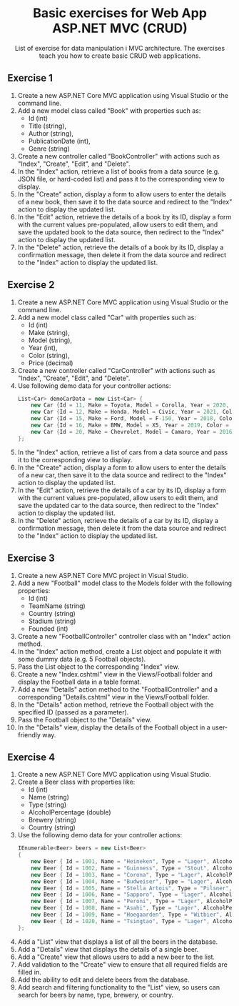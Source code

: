 <div align="center">

<!-- title -->

# Basic exercises for Web App ASP.NET MVC (CRUD)

<!-- description -->

List of exercise for data manipulation i MVC architecture. The exercises teach you how to create basic CRUD web applications.

</div>

## Exercise 1

1. Create a new ASP.NET Core MVC application using Visual Studio or the command line.
2. Add a new model class called "Book" with properties such as:
	* Id (int)
	* Title (string),
	* Author (string),
	* PublicationDate (int),
	* Genre (string)
3. Create a new controller called "BookController" with actions such as "Index", "Create", "Edit", and "Delete".
4. In the "Index" action, retrieve a list of books from a data source (e.g. JSON file, or hard-coded list) and pass it to the corresponding view to display.
5. In the "Create" action, display a form to allow users to enter the details of a new book, then save it to the data source and redirect to the "Index" action to display the updated list.
6. In the "Edit" action, retrieve the details of a book by its ID, display a form with the current values pre-populated, allow users to edit them, and save the updated book to the data source, then redirect to the "Index" action to display the updated list.
7. In the "Delete" action, retrieve the details of a book by its ID, display a confirmation message, then delete it from the data source and redirect to the "Index" action to display the updated list.


## Exercise 2

1. Create a new ASP.NET Core MVC application using Visual Studio or the command line.
2. Add a new model class called "Car" with properties such as:
	* Id (int)
    * Make (string),
    * Model (string),
    * Year (int),
    * Color (string),
    * Price (decimal)
3. Create a new controller called "CarController" with actions such as "Index", "Create", "Edit", and "Delete".
4. Use following demo data for your controller actions:
	```csharp
	List<Car> demoCarData = new List<Car> {
		new Car {Id = 11, Make = Toyota, Model = Corolla, Year = 2020, Color = Gray, Price = 25000},
		new Car {Id = 12, Make = Honda, Model = Civic, Year = 2021, Color = Red, Price = 28000},
		new Car {Id = 15, Make = Ford, Model = F-150, Year = 2018, Color = Blue, Price = 35000},
		new Car {Id = 16, Make = BMW, Model = X5, Year = 2019, Color = Black, Price = 50000},
		new Car {Id = 20, Make = Chevrolet, Model = Camaro, Year = 2016, Color = Yellow, Price = 42000}
	};
	```
5. In the "Index" action, retrieve a list of cars from a data source and pass it to the corresponding view to display.
6. In the "Create" action, display a form to allow users to enter the details of a new car, then save it to the data source and redirect to the "Index" action to display the updated list.
7. In the "Edit" action, retrieve the details of a car by its ID, display a form with the current values pre-populated, allow users to edit them, and save the updated car to the data source, then redirect to the "Index" action to display the updated list.
8. In the "Delete" action, retrieve the details of a car by its ID, display a confirmation message, then delete it from the data source and redirect to the "Index" action to display the updated list.


## Exercise 3

1. Create a new ASP.NET Core MVC project in Visual Studio.
2. Add a new "Football" model class to the Models folder with the following properties:
	* Id (int)
	* TeamName (string)
	* Country (string)
	* Stadium (string)
	* Founded (int)
3. Create a new "FootballController" controller class with an "Index" action method.
4. In the "Index" action method, create a List<Football> object and populate it with some dummy data (e.g. 5 Football objects).
5. Pass the List<Football> object to the corresponding "Index" view.
6. Create a new "Index.cshtml" view in the Views/Football folder and display the Football data in a table format.
7. Add a new "Details" action method to the "FootballController" and a corresponding "Details.cshtml" view in the Views/Football folder.
8. In the "Details" action method, retrieve the Football object with the specified ID (passed as a parameter).
9. Pass the Football object to the "Details" view.
10. In the "Details" view, display the details of the Football object in a user-friendly way.


## Exercise 4

1. Create a new ASP.NET Core MVC application using Visual Studio.
2. Create a Beer class with properties like:
	* Id (int)
	* Name (string)
	* Type (string)
	* AlcoholPercentage (double)
	* Brewery (string)
	* Country (string)
3. Use the following demo data for your controller actions:
	```csharp
	IEnumerable<Beer> beers = new List<Beer>
	{
		new Beer { Id = 1001, Name = "Heineken", Type = "Lager", AlcoholPercentage = 5, Brewery = "Heineken International", Country = "Netherlands" },
		new Beer { Id = 1002, Name = "Guinness", Type = "Stout", AlcoholPercentage = 4.2, Brewery = "Guinness & Co.", Country = "Ireland" },
		new Beer { Id = 1003, Name = "Corona", Type = "Lager", AlcoholPercentage = 4.5, Brewery = "Grupo Modelo", Country = "Mexico" },
		new Beer { Id = 1004, Name = "Budweiser", Type = "Lager", AlcoholPercentage = 5, Brewery = "Anheuser-Busch InBev", Country = "United States" },
		new Beer { Id = 1005, Name = "Stella Artois", Type = "Pilsner", AlcoholPercentage = 5, Brewery = "Anheuser-Busch InBev", Country = "Belgium" },
		new Beer { Id = 1006, Name = "Sapporo", Type = "Lager", AlcoholPercentage = 5, Brewery = "Sapporo Breweries Ltd.", Country = "Japan" },
		new Beer { Id = 1007, Name = "Peroni", Type = "Lager", AlcoholPercentage = 5.1, Brewery = "Peroni Brewery", Country = "Italy" },
		new Beer { Id = 1008, Name = "Asahi", Type = "Lager", AlcoholPercentage = 5, Brewery = "Asahi Breweries Ltd.", Country = "Japan" },
		new Beer { Id = 1009, Name = "Hoegaarden", Type = "Witbier", AlcoholPercentage = 4.9, Brewery = "InBev Belgium", Country = "Belgium" },
		new Beer { Id = 1020, Name = "Tsingtao", Type = "Lager", AlcoholPercentage = 4.7, Brewery = "Tsingtao Brewery Co. Ltd.", Country = "China" }
	};
	```
4. Add a "List" view that displays a list of all the beers in the database.
5. Add a "Details" view that displays the details of a single beer.
6. Add a "Create" view that allows users to add a new beer to the list.
7. Add validation to the "Create" view to ensure that all required fields are filled in.
8. Add the ability to edit and delete beers from the database.
9. Add search and filtering functionality to the "List" view, so users can search for beers by name, type, brewery, or country.